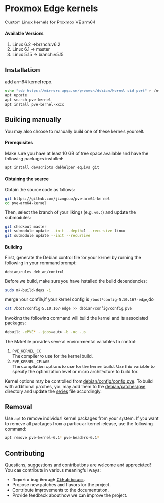 # Proxmox Edge kernels
Custom Linux kernels for Proxmox VE arm64

#### Available Versions
1. Linux 6.2 ->branch:v6.2
2. Linux 6.1 -> master
3. Linux 5.15 -> branch:v5.15

## Installation
add arm64 kernel repo.

```sh
echo "deb https://mirrors.apqa.cn/proxmox/debian/kernel sid port" > /etc/apt/sources.list.d/pve-arm64-kernel.list
apt update
apt search pve-kernel
apt install pve-kernel-xxxx
```

## Building manually
You may also choose to manually build one of these kernels yourself.

#### Prerequisites
Make sure you have at least 10 GB of free space available and have the following
packages installed:

```bash
apt install devscripts debhelper equivs git
```

#### Obtaining the source
Obtain the source code as follows:
```bash
git https://github.com/jiangcuo/pve-arm64-kernel
cd pve-arm64-kernel
```
Then, select the branch of your likings (e.g. `v6.1`) and update the submodules:
```bash
git checkout master
git submodule update --init --depth=1 --recursive linux
git submodule update --init --recursive
```

#### Building
First, generate the Debian control file for your kernel by running the following
in your command prompt:
```bash
debian/rules debian/control
```
Before we build, make sure you have installed the build dependencies:
```bash
sudo mk-build-deps -i
```
merge your confile,if your kernel config is `/boot/config-5.10.167-edge`,do
```bash
cat /boot/config-5.10.167-edge >> debian/config/config.pve
```
Invoking the following command will build the kernel and its associated packages:
```bash
debuild -ePVE* --jobs=auto -b -uc -us
```
The Makefile provides several environmental variables to control:

1. `PVE_KERNEL_CC`  
   The compiler to use for the kernel build.
2. `PVE_KERNEL_CFLAGS`  
   The compilation options to use for the kernel build. Use this variable to specify
   the optimization level or micro architecture to build for.

Kernel options may be controlled from [debian/config/config.pve](debian/config/config.pve). To build with
additional patches, you may add them to the [debian/patches/pve](debian/patches/pve) directory
and update the [series](debian/patches/series.linux) file accordingly.

## Removal
Use `apt` to remove individual kernel packages from your system. If you want
to remove all packages from a particular kernel release, use the following
command:

```bash
apt remove pve-kernel-6.1* pve-headers-6.1*
```

## Contributing
Questions, suggestions and contributions are welcome and appreciated!
You can contribute in various meaningful ways:

* Report a bug through [Github issues](https://github.com/jiangcuo/pve-arm64-kernel/issues).
* Propose new patches and flavors for the project.
* Contribute improvements to the documentation.
* Provide feedback about how we can improve the project.
